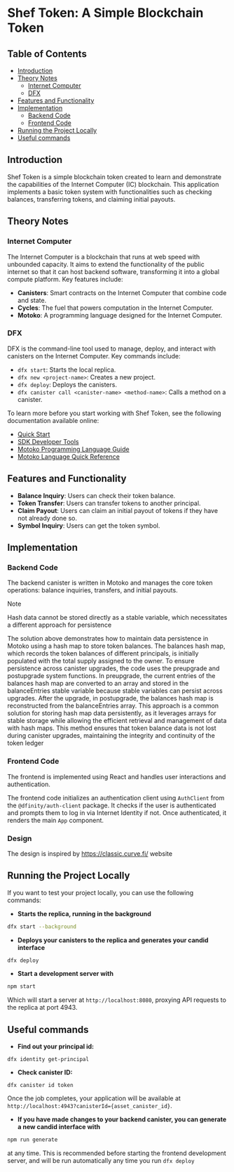 # Shef Token: A Simple Blockchain Token

## Table of Contents
- [Introduction](#introduction)
- [Theory Notes](#theory-notes)
  - [Internet Computer](#internet-computer)
  - [DFX](#dfx)
- [Features and Functionality](#features-and-functionality)
- [Implementation](#implementation)
  - [Backend Code](#backend-code)
  - [Frontend Code](#frontend-code)
- [Running the Project Locally](#running-the-project-locally)
- [Useful commands](#useful-commands)

## Introduction
Shef Token is a simple blockchain token created to learn and demonstrate the capabilities of the Internet Computer (IC) blockchain. This application implements a basic token system with functionalities such as checking balances, transferring tokens, and claiming initial payouts.

## Theory Notes

### Internet Computer
The Internet Computer is a blockchain that runs at web speed with unbounded capacity. It aims to extend the functionality of the public internet so that it can host backend software, transforming it into a global compute platform. Key features include:
- **Canisters**: Smart contracts on the Internet Computer that combine code and state.
- **Cycles**: The fuel that powers computation in the Internet Computer.
- **Motoko**: A programming language designed for the Internet Computer.

### DFX
DFX is the command-line tool used to manage, deploy, and interact with canisters on the Internet Computer. Key commands include:
- `dfx start`: Starts the local replica.
- `dfx new <project-name>`: Creates a new project.
- `dfx deploy`: Deploys the canisters.
- `dfx canister call <canister-name> <method-name>`: Calls a method on a canister.

To learn more before you start working with Shef Token, see the following documentation available online:
- [Quick Start](https://internetcomputer.org/docs/current/developer-docs/setup/deploy-locally)
- [SDK Developer Tools](https://internetcomputer.org/docs/current/developer-docs/setup/install)
- [Motoko Programming Language Guide](https://internetcomputer.org/docs/current/motoko/main/motoko)
- [Motoko Language Quick Reference](https://internetcomputer.org/docs/current/motoko/main/language-manual)

## Features and Functionality
- **Balance Inquiry**: Users can check their token balance.
- **Token Transfer**: Users can transfer tokens to another principal.
- **Claim Payout**: Users can claim an initial payout of tokens if they have not already done so.
- **Symbol Inquiry**: Users can get the token symbol.

## Implementation

### Backend Code
The backend canister is written in Motoko and manages the core token operations: balance inquiries, transfers, and initial payouts. 
>[!NOTE] 
> Hash data cannot be stored directly as a stable variable, which necessitates a different approach for persistence

The solution above demonstrates how to maintain data persistence in Motoko using a hash map to store token balances. The balances hash map, which records the token balances of different principals, is initially populated with the total supply assigned to the owner. To ensure persistence across canister upgrades, the code uses the preupgrade and postupgrade system functions. In preupgrade, the current entries of the balances hash map are converted to an array and stored in the balanceEntries stable variable because stable variables can persist across upgrades. After the upgrade, in postupgrade, the balances hash map is reconstructed from the balanceEntries array. This approach is a common solution for storing hash map data persistently, as it leverages arrays for stable storage while allowing the efficient retrieval and management of data with hash maps. This method ensures that token balance data is not lost during canister upgrades, maintaining the integrity and continuity of the token ledger

### Frontend Code
The frontend is implemented using React and handles user interactions and authentication.

The frontend code initializes an authentication client using `AuthClient` from the `@dfinity/auth-client` package. It checks if the user is authenticated and prompts them to log in via Internet Identity if not. Once authenticated, it renders the main `App` component.

### Design
 The design is inspired by https://classic.curve.fi/ website
 
## Running the Project Locally
If you want to test your project locally, you can use the following commands:

- **Starts the replica, running in the background**
```bash
dfx start --background
```

- **Deploys your canisters to the replica and generates your candid interface**
```bash
dfx deploy
```

- **Start a development server with**
```bash
npm start
```
Which will start a server at `http://localhost:8080`, proxying API requests to the replica at port 4943.
## Useful commands

- **Find out your principal id:**
```
dfx identity get-principal
```

- **Check canister ID:**
```
dfx canister id token
```
Once the job completes, your application will be available at `http://localhost:4943?canisterId={asset_canister_id}`.

- **If you have made changes to your backend canister, you can generate a new candid interface with**
```bash
npm run generate
```
at any time. This is recommended before starting the frontend development server, and will be run automatically any time you run `dfx deploy`
